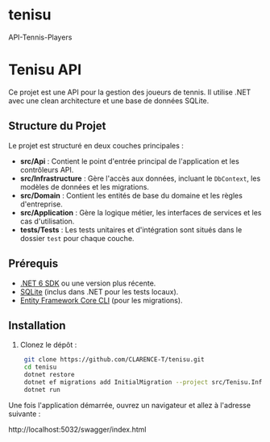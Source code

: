 # tenisu
API-Tennis-Players 


# Tenisu  API

Ce projet est une API pour la gestion des joueurs de tennis. Il utilise .NET avec une clean architecture et une base de données SQLite.

## Structure du Projet

Le projet est structuré en deux couches principales :

- **src/Api** : Contient le point d'entrée principal de l'application et les contrôleurs API.
- **src/Infrastructure** : Gère l'accès aux données, incluant le `DbContext`, les modèles de données et les migrations.
- **src/Domain** : Contient les entités de base du domaine et les règles d'entreprise.
- **src/Application** : Gère la logique métier, les interfaces de services et les cas d'utilisation.
- **tests/Tests** : Les tests unitaires et d'intégration sont situés dans le dossier `test` pour chaque couche.


## Prérequis

- [.NET 6 SDK](https://dotnet.microsoft.com/download/dotnet/6.0) ou une version plus récente.
- [SQLite](https://www.sqlite.org/download.html) (inclus dans .NET pour les tests locaux).
- [Entity Framework Core CLI](https://docs.microsoft.com/ef/core/cli/dotnet) (pour les migrations).

## Installation

1. Clonez le dépôt :

   ```bash
    git clone https://github.com/CLARENCE-T/tenisu.git
    cd tenisu
    dotnet restore
    dotnet ef migrations add InitialMigration --project src/Tenisu.Infrastructure --startup-project src/Tenisu.Api
    dotnet run

Une fois l'application démarrée, ouvrez un navigateur et allez à l'adresse suivante :


http://localhost:5032/swagger/index.html
